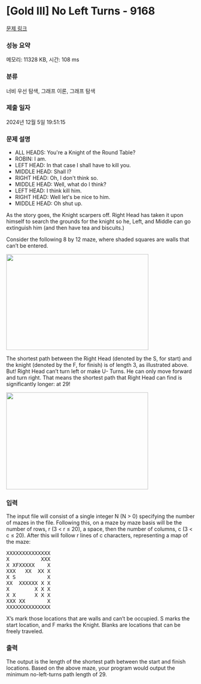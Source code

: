 # [Gold III] No Left Turns - 9168 

[문제 링크](https://www.acmicpc.net/problem/9168) 

### 성능 요약

메모리: 11328 KB, 시간: 108 ms

### 분류

너비 우선 탐색, 그래프 이론, 그래프 탐색

### 제출 일자

2024년 12월 5일 19:51:15

### 문제 설명

<ul>
	<li>ALL HEADS: You're a Knight of the Round Table? </li>
	<li>ROBIN: I am.</li>
	<li>LEFT HEAD: In that case I shall have to kill you. </li>
	<li>MIDDLE HEAD: Shall I?</li>
	<li>RIGHT HEAD: Oh, I don't think so. </li>
	<li>MIDDLE HEAD: Well, what do I think? </li>
	<li>LEFT HEAD: I think kill him.</li>
	<li>RIGHT HEAD: Well let's be nice to him. </li>
	<li>MIDDLE HEAD: Oh shut up.</li>
</ul>

<p>As the story goes, the Knight scarpers off. Right Head has taken it upon himself to search the grounds for the knight so he, Left, and Middle can go extinguish him (and then have tea and biscuits.)</p>

<p>Consider the following 8 by 12 maze, where shaded squares are walls that can’t be entered.</p>

<p><img alt="" src="https://onlinejudgeimages.s3.amazonaws.com/problem/9168/%EC%8A%A4%ED%81%AC%EB%A6%B0%EC%83%B7%202016-06-13%20%EC%98%A4%ED%9B%84%206.17.46.png" style="height:256px; width:380px"></p>

<p>The shortest path between the Right Head (denoted by the S, for start) and the knight (denoted by the F, for finish) is of length 3, as illustrated above. But! Right Head can’t turn left or make U- Turns. He can only move forward and turn right. That means the shortest path that Right Head can find is significantly longer: at 29!</p>

<p><img alt="" src="https://onlinejudgeimages.s3.amazonaws.com/problem/9168/%EC%8A%A4%ED%81%AC%EB%A6%B0%EC%83%B7%202016-06-13%20%EC%98%A4%ED%9B%84%206.18.01.png" style="height:259px; width:379px"></p>

### 입력 

 <p>The input file will consist of a single integer N (N > 0) specifying the number of mazes in the file. Following this, on a maze by maze basis will be the number of rows, r (3 < r ≤ 20), a space, then the number of columns, c (3 < c ≤ 20). After this will follow r lines of c characters, representing a map of the maze:</p>

<pre>XXXXXXXXXXXXXX 
X          XXX
X XFXXXXX    X 
XXX   XX  XX X 
X S          X 
XX  XXXXXX X X 
X        X X X 
X X      X X X 
XXX XX       X 
XXXXXXXXXXXXXX
</pre>

<p>X’s mark those locations that are walls and can’t be occupied. S marks the start location, and F marks the Knight. Blanks are locations that can be freely traveled.</p>

### 출력 

 <p>The output is the length of the shortest path between the start and finish locations. Based on the above maze, your program would output the minimum no-left-turns path length of 29.</p>

